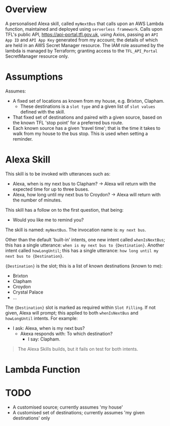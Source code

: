 <!-- TITLE: wit-myBuses -->
<!-- SUBTITLE: An Alexa skill to tell me when the next bus is due for my given destinations -->

# Overview
A personalised Alexa skill, called `myNextBus` that calls upon an AWS Lambda function, maintained and deployed using `serverless framework`. Calls upon TFL's public API, https://api-portal.tfl.gov.uk, using Axios, passing an `API App ID` and `API App Key` generated from my account; the details of which are held in an AWS Secret Manager resource. The IAM role assumed by the lambda is managed by Terraform; granting access to the `TFL_API_Portal` SecretManager resource only.
# Assumptions
Assumes:
* A fixed set of locations as known from my house, e.g. Brixton, Clapham.
	* These destinations is a `slot type` and a given list of `slot values` defined with the skill.
* That fixed set of destinations and paired with a given source, based on the known TFL 'stop point' for a preferred bus route.
* Each known source has a given 'travel time'; that is the time it takes to walk from my house to the bus stop. This is used when setting a reminder.

# Alexa Skill
This skill is to be invoked with utterances such as:
* Alexa, when is my next bus to Clapham?  -> Alexa will return with the expected time for up to three buses.
* Alexa, how long until my next bus to Croydon? -> Alexa will return with the number of minutes.

This skill has a follow on to the first question, that being:
* Would you like me to remind you?

The skill is named: `myNextBus`.
The invocation name is: `my next bus`.

Other than the default 'built-in' intents, one new intent called `whenIsNextBus`; this has a single utterance: `when is my next bus to {Destination}`. Another intent called `howLongUntil`; this has a single utterance: `how long until my next bus to {Destination}`.

`{Destination}` is the slot; this is a list of known destinations (known to me):
* Brixton
* Clapham
* Croydon
* Crystal Palace
* ...

The `{Destination}` slot is marked as required within `Slot Filling`. If not given, Alexa will prompt; this applied to both `whenIsNextBus` and `howLongUntil` intents. For example:
* I ask: Alexa, when is my next bus?
	* Akexa responds with: To which destination?
		* I say: Clapham.

> The Alexa Skills builds, but it fails on test for both intents.

# Lambda Function

# TODO
* A customised source; currently assumes 'my house'
* A customised set of destinations; currently assumes 'my given destinations' only